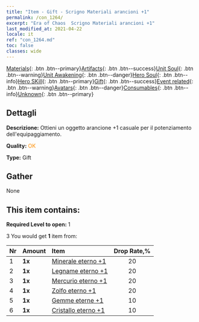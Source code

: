 ```yaml
---
title: "Item - Gift - Scrigno Materiali arancioni +1"
permalink: /con_1264/
excerpt: "Era of Chaos  Scrigno Materiali arancioni +1"
last_modified_at: 2021-04-22
locale: it
ref: "con_1264.md"
toc: false
classes: wide
---
```

 [Materials](/ItemsIT/){: .btn .btn--primary}[Artifacts](/ItemsIT/Artifacts/){: .btn .btn--success}[Unit Soul](/ItemsIT/UnitSoul/){: .btn .btn--warning}[Unit Awakening](/ItemsIT/UnitAwakening/){: .btn .btn--danger}[Hero Soul](/ItemsIT/HeroSoul/){: .btn .btn--info}[Hero SKill](/ItemsIT/HeroSkill/){: .btn .btn--primary}[Gift](/ItemsIT/Gift/){: .btn .btn--success}[Event related](/ItemsIT/Events/){: .btn .btn--warning}[Avatars](/ItemsIT/Avatars/){: .btn .btn--danger}[Consumables](/ItemsIT/Consumables/){: .btn .btn--info}[Unknown](/ItemsIT/Unknown/){: .btn .btn--primary}

## Dettagli
 **Descrizione:** Ottieni un oggetto arancione +1 casuale per il potenziamento dell'equipaggiamento.

 **Quality:** <span style="color: #FF8C00">OK</span>

 **Type:** Gift

## Gather

  None

## This item contains:

 **Required Level to open:** 1

 3 You would get **1** item  from:

  | Nr | Amount |     Item    | Drop Rate,% |
  |:---|:-------|:------------|:---------:|
  | 1 |  **1x** | [Minerale eterno +1](/ItemsIT/mat_68/) | 20 | 
  | 2 |  **1x** | [Legname eterno +1](/ItemsIT/mat_69/) | 20 | 
  | 3 |  **1x** | [Mercurio eterno +1](/ItemsIT/mat_70/) | 20 | 
  | 4 |  **1x** | [Zolfo eterno +1](/ItemsIT/mat_71/) | 20 | 
  | 5 |  **1x** | [Gemme eterne +1](/ItemsIT/mat_72/) | 10 | 
  | 6 |  **1x** | [Cristallo eterno +1](/ItemsIT/mat_73/) | 10 | 
